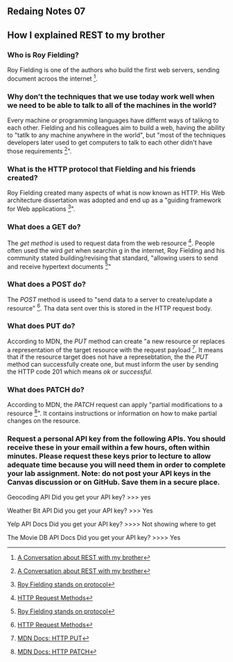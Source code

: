 ## Redaing Notes 07

## How I explained REST to my brother

### Who is Roy Fielding?

Roy Fielding is one of the authors who build the first web servers, sending document acroos the internet [^1].

### Why don’t the techniques that we use today work well when we need to be able to talk to all of the machines in the world?

Every machine or programming languages have differnt ways of talikng to each other. Fielding and his colleagues aim to build a web, having the ability to "tatlk to any machine anywhere in the world", but "most of the techniques developers later used to get computers to talk to each other didn't have those requirements [^1]".

### What is the HTTP protocol that Fielding and his friends created?

Roy Fielding created many aspects of what is now known as HTTP. His Web architecture dissertation was adopted and end up as a "guiding framework for Web applications [^2]".

### What does a GET do?

The *get method* is used to request data from the web resource [^3]. People often used the wird *get* when searchin g in the internet, Roy Fielding and his community stated building/revising that standard, "allowing users to send and receive hypertext documents [^2]"

### What does a POST do?

The *POST* method is useed to "send data to a server to create/update a resource" [^3]. Tha data sent over this is stored in the HTTP request body.

### What does PUT do?

According to MDN, the *PUT* method can create "a new resource or replaces a representation of the target resource with the request payload [^4]. It means that if the resource target does not have a represebtation, the the *PUT* method can successfully create one, but must inform the user by sending the HTTP code 201 which means *ok or successful*.

### What does PATCH do?

According to MDN, the *PATCH* request can apply "partial modifications to a resource [^5]". It contains instructions or information on how to make partial changes on the resource.

### Request a personal API key from the following APIs. You should receive these in your email within a few hours, often within minutes. Please request these keys prior to lecture to allow adequate time because you will need them in order to complete your lab assignment. Note: do not post your API keys in the Canvas discussion or on GitHub. Save them in a secure place.

Geocoding API
Did you get your API key?  >>> yes

Weather Bit API
Did you get your API key?  >>> Yes

Yelp API Docs
Did you get your API key?   >>>> Not showing where to get

The Movie DB API Docs 
Did you get your API key?   >>>> Yes


[^1]: [A Conversation about REST with my brother](https://gist.github.com/brookr/5977550)
[^2]: [Roy Fielding stands on protocol](https://www.universityofcalifornia.edu/news/roy-fielding-stands-protocol#:~:text=%E2%80%9CI%20did%20not%20invent%20the,version%2C%20HTTP%2F1.1.%E2%80%9D)
[^3]: [HTTP Request Methods](https://www.w3schools.com/tags/ref_httpmethods.asp)
[^4]: [MDN Docs: HTTP PUT](https://developer.mozilla.org/en-US/docs/Web/HTTP/Methods/PUT)
[^5]: [MDN Docs: HTTP PATCH](https://developer.mozilla.org/en-US/docs/Web/HTTP/Methods/PATCH)
